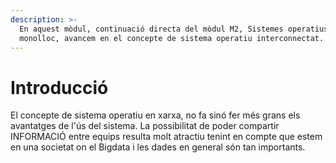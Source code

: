 ```yaml
---
description: >-
  En aquest mòdul, continuació directa del mòdul M2, Sistemes operatius
  monolloc, avancem en el concepte de sistema operatiu interconnectat.
---
```


# Introducció

El concepte de sistema operatiu en  xarxa, no fa sinó fer més grans els avantatges de l'ús del sistema. La possibilitat de poder compartir INFORMACIÓ entre equips resulta molt atractiu tenint en compte que estem en una societat on el Bigdata i les dades en general són tan importants.



